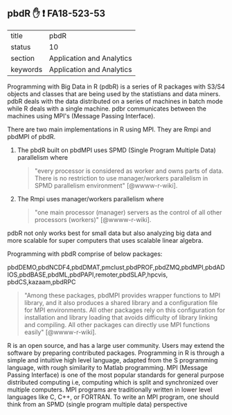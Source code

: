 ## pbdR :hand: :exclamation: FA18-523-53


|          |                           |
| -------- | ------------------------- |
| title    | pbdR                      | 
| status   | 10                        |
| section  | Application and Analytics |
| keywords | Application and Analytics |


Programming with Big Data in R (pdbR) is a series of R packages with S3/S4 objects and classes 
that are being used by the statistians and data miners. pdbR deals with the data distributed on a 
series of machines in batch mode while R deals with a single machine. pdbr communicates between the 
machines using MPI's (Message Passing Interface).

There are two main implementations in R using MPI. They are Rmpi and pbdMPI of pbdR.

1. The pbdR built on pbdMPI uses SPMD (Single Program Multiple Data) parallelism where 

   > "every processor is considered as worker and owns parts of data. There is no restriction to use manager/workers parallelism
in SPMD parallelism environment" [@wwww-r-wiki].

2. The Rmpi uses manager/workers parallelism where 

   > "one main processor (manager) servers as the control of all other processors (workers)" [@wwww-r-wiki].

pdbR not only works best for small data but also analyzing big data and more scalable for super computers that uses scalable linear algebra.

Programming with pbdR comprise of below packages:

pbdDEMO,pbdNCDF4,pbdDMAT,pmclust,pbdPROF,pbdZMQ,pbdMPI,pbdADIOS,pbdBASE,pbdML,pbdPAPI,remoter,pbdSLAP,hpcvis,
pbdCS,kazaam,pbdRPC

> "Among these packages, pbdMPI provides wrapper functions to MPI library, and it also 
> produces a shared library and a configuration file for MPI environments. All other packages 
> rely on this configuration for installation and library loading that avoids difficulty of 
> library linking and compiling. All other packages can directly use MPI functions easily" [@wwww-r-wiki].

R is an open  source,  and  has  a  large  user  community. Users  may extend the software by preparing contributed packages. 
Programming  in R is  through  a simple and intuitive high level language, adapted from the S programming language, with rough 
similarity to Matlab programming. MPI (Message Passing Interface) is one of the most popular standards for general purpose distributed
computing i.e, computing which is split and synchronized over multiple computers.  MPI programs
are traditionally written in lower level languages like C, C++, or FORTRAN. To write an MPI program,
one should think from an SPMD (single program multiple data) perspective
